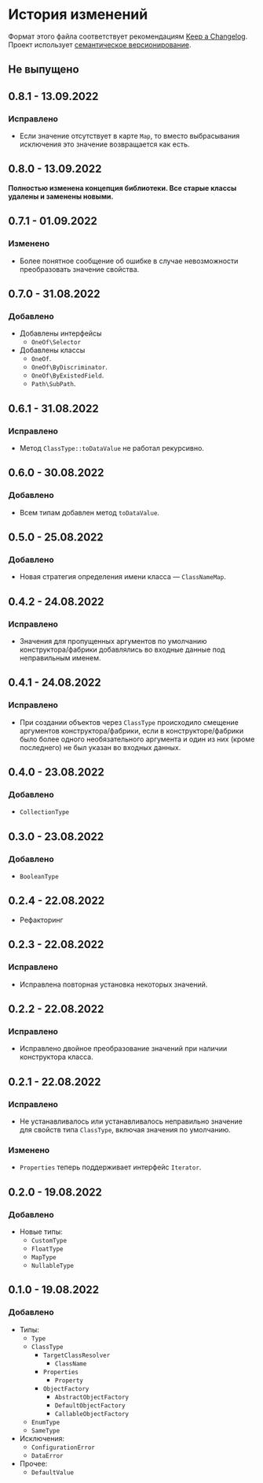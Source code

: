 # История изменений

Формат этого файла соответствует рекомендациям
[Keep a Changelog](https://keepachangelog.com/ru/1.0.0/). Проект использует
[семантическое версионирование](http://semver.org/spec/v2.0.0.html).

## Не выпущено


## 0.8.1 - 13.09.2022

### Исправлено

- Если значение отсутствует в карте `Map`, то вместо выбрасывания исключения это значение
  возвращается как есть.


## 0.8.0 - 13.09.2022

**Полностью изменена концепция библиотеки. Все старые классы удалены и заменены новыми.**


## 0.7.1 - 01.09.2022

### Изменено

- Более понятное сообщение об ошибке в случае невозможности преобразовать значение свойства.


## 0.7.0 - 31.08.2022

### Добавлено

- Добавлены интерфейсы
  - `OneOf\Selector`
- Добавлены классы
  - `OneOf`.
  - `OneOf\ByDiscriminator`.
  - `OneOf\ByExistedField`.
  - `Path\SubPath`.


## 0.6.1 - 31.08.2022

### Исправлено

- Метод `ClassType::toDataValue` не работал рекурсивно.


## 0.6.0 - 30.08.2022

### Добавлено

- Всем типам добавлен метод `toDataValue`.


## 0.5.0 - 25.08.2022

### Добавлено

- Новая стратегия определения имени класса — `ClassNameMap`.


## 0.4.2 - 24.08.2022

### Исправлено

- Значения для пропущенных аргументов по умолчанию конструктора/фабрики добавлялись во входные
  данные под неправильным именем.


## 0.4.1 - 24.08.2022

### Исправлено

- При создании объектов через `ClassType` происходило смещение аргументов конструктора/фабрики, если
  в конструкторе/фабрики было более одного необязательного аргумента и один из них (кроме
  последнего) не был указан во входных данных.


## 0.4.0 - 23.08.2022

### Добавлено

- `CollectionType`


## 0.3.0 - 23.08.2022

### Добавлено

- `BooleanType`


## 0.2.4 - 22.08.2022

- Рефакторинг


## 0.2.3 - 22.08.2022

### Исправлено

- Исправлена повторная установка некоторых значений.


## 0.2.2 - 22.08.2022

### Исправлено

- Исправлено двойное преобразование значений при наличии конструктора класса.


## 0.2.1 - 22.08.2022

### Исправлено

- Не устанавливалось или устанавливалось неправильно значение для свойств типа `ClassType`, включая 
  значения по умолчанию.

### Изменено

- `Properties` теперь поддерживает интерфейс `Iterator`.


## 0.2.0 - 19.08.2022

### Добавлено

- Новые типы:
  - `CustomType` 
  - `FloatType`
  - `MapType`
  - `NullableType`


## 0.1.0 - 19.08.2022

### Добавлено

- Типы:
  - `Type`
  - `ClassType`
    - `TargetClassResolver`
      - `ClassName`
    - `Properties`
      - `Property`
    - `ObjectFactory`
      - `AbstractObjectFactory`
      - `DefaultObjectFactory`
      - `CallableObjectFactory`
  - `EnumType`
  - `SameType`
- Исключения:
  - `ConfigurationError`
  - `DataError`
- Прочее:
  - `DefaultValue`
